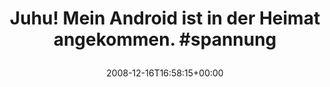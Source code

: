 ---
retweeted: false
source: <a href="http://twitter.com" rel="nofollow">Twitter Web Client</a>
entities:
  hashtags:
  - text: spannung
    indices:
    - '49'
    - '58'
  symbols: []
  user_mentions: []
  urls: []
display_text_range:
- '0'
- '58'
favorite_count: '0'
id_str: '1060949156'
truncated: false
retweet_count: '0'
id: '1060949156'
created_at: Tue Dec 16 16:58:15 +0000 2008
favorited: false
full_text: 'Juhu! Mein Android ist in der Heimat angekommen. #spannung'
lang: de
tags:
- spannung
- pesos/twitter
date: '2008-12-16T16:58:15+00:00'
src: https://twitter.com/bascht/status/1060949156
original_url: https://twitter.com/bascht/status/1060949156
type: twitter_tweet
text: 'Juhu! Mein Android ist in der Heimat angekommen. #spannung'
title: 'Juhu! Mein Android ist in der Heimat angekommen. #spannung

  '

---